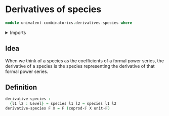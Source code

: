 # Derivatives of species

```agda
module univalent-combinatorics.derivatives-species where
```

<details><summary>Imports</summary>
```agda
open import univalent-combinatorics.coproduct-types
open import univalent-combinatorics.finite-types
open import univalent-combinatorics.species
open import foundation.universe-levels
```
</details>

## Idea

When we think of a species as the coefficients of a formal power series, the derivative of a species is the species representing the derivative of that formal power series.

## Definition

```agda
derivative-species :
  {l1 l2 : Level} → species l1 l2 → species l1 l2
derivative-species F X = F (coprod-𝔽 X unit-𝔽)
```
